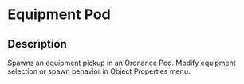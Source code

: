 # Equipment Pod

## Description

Spawns an equipment pickup in an Ordnance Pod. Modify equipment selection or spawn behavior in Object Properties menu.
